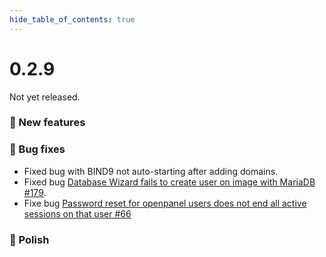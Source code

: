 ```yaml
--- 
hide_table_of_contents: true
---
```


# 0.2.9

Not yet released.

### 🚀 New features

### 🐛 Bug fixes
- Fixed bug with BIND9 not auto-starting after adding domains.
- Fixed bug [Database Wizard fails to create user on image with MariaDB #179](https://github.com/stefanpejcic/OpenPanel/issues/179).
- Fixe bug [Password reset for openpanel users does not end all active sessions on that user #66](https://github.com/stefanpejcic/OpenPanel/issues/66)

### 💅 Polish

